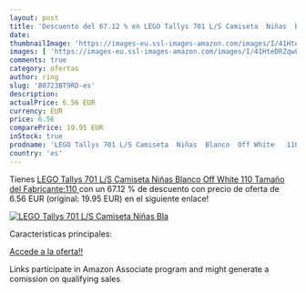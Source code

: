 ```yaml
---
layout: post
title: 'Descuento del 67.12 % en LEGO Tallys 701 L/S Camiseta  Niñas  Bla'
date: 
thumbnailImage: 'https://images-eu.ssl-images-amazon.com/images/I/41HteDRZqwL._SL200_.jpg'
images: [ 'https://images-eu.ssl-images-amazon.com/images/I/41HteDRZqwL._SL200_.jpg' ]
comments: true
category: ofertas
author: ring
slug: 'B0723BT9RD-es'
description:
actualPrice: 6.56 EUR
currency: EUR
price: 6.56
comparePrice: 19.95 EUR
inStock: true
prodname: 'LEGO Tallys 701 L/S Camiseta  Niñas  Blanco  Off White   110  Tamaño del Fabricante:110 '
country: 'es'
---
```


Tienes [LEGO Tallys 701 L/S Camiseta  Niñas  Blanco  Off White   110  Tamaño del Fabricante:110 ](https://www.amazon.es/dp/B0723BT9RD/?tag=tolees-21) con un 67.12 % de descuento con precio de oferta de 6.56 EUR (original: 19.95 EUR) en el siguiente enlace!

[![LEGO Tallys 701 L/S Camiseta  Niñas  Bla](https://images-eu.ssl-images-amazon.com/images/I/41HteDRZqwL._SL200_.jpg)](https://www.amazon.es/dp/B0723BT9RD/?tag=tolees-21)

Características principales:


[Accede a la oferta!!](https://www.amazon.es/dp/B0723BT9RD/?tag=tolees-21)

Links participate in Amazon Associate program and might generate a comission on qualifying sales


